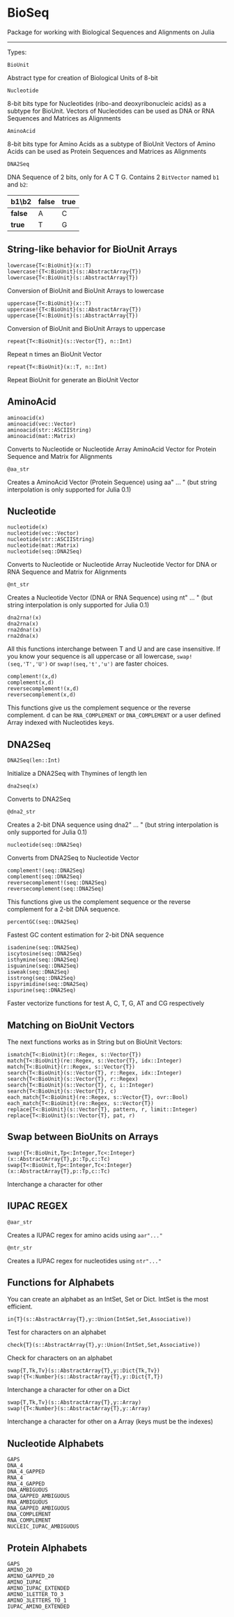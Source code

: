 BioSeq
=========

Package for working with Biological Sequences and Alignments on Julia

-----------------------------------------

Types:

	BioUnit

Abstract type for creation of Biological Units of 8-bit

	Nucleotide

8-bit bits type for Nucleotides (ribo-and deoxyribonucleic acids) as a subtype for BioUnit.
Vectors of Nucleotides can be used as DNA or RNA Sequences and Matrices as Alignments

	AminoAcid

8-bit bits type for Amino Acids as a subtype of BioUnit
Vectors of Amino Acids can be used as Protein Sequences and Matrices as Alignments

	DNA2Seq

DNA Sequence of 2 bits, only for A C T G.
Contains 2 `BitVector` named `b1` and `b2`:

b1\b2 | false | true 
--------|--------|-------
**false** |   A   |  C
**true**  |   T   |  G


String-like behavior for BioUnit Arrays
-----------------------------------------

	lowercase{T<:BioUnit}(x::T)
	lowercase!{T<:BioUnit}(s::AbstractArray{T})
	lowercase{T<:BioUnit}(s::AbstractArray{T})

Conversion of BioUnit and BioUnit Arrays to lowercase

	uppercase{T<:BioUnit}(x::T)
	uppercase!{T<:BioUnit}(s::AbstractArray{T})
	uppercase{T<:BioUnit}(s::AbstractArray{T})

Conversion of BioUnit and BioUnit Arrays to uppercase

	repeat{T<:BioUnit}(s::Vector{T}, n::Int)

Repeat n times an BioUnit Vector

	repeat{T<:BioUnit}(x::T, n::Int)

Repeat BioUnit for generate an BioUnit Vector

AminoAcid
----------

	aminoacid(x)
	aminoacid(vec::Vector)
	aminoacid(str::ASCIIString)
	aminoacid(mat::Matrix)

Converts to Nucleotide or Nucleotide Array
AminoAcid Vector for Protein Sequence and Matrix for Alignments

	@aa_str

Creates a AminoAcid Vector (Protein Sequence) using aa" ... " (but string interpolation is only supported for Julia 0.1)


Nucleotide
----------

	nucleotide(x)
	nucleotide(vec::Vector)
	nucleotide(str::ASCIIString)
	nucleotide(mat::Matrix)
	nucleotide(seq::DNA2Seq)

Converts to Nucleotide or Nucleotide Array
Nucleotide Vector for DNA or RNA Sequence and Matrix for Alignments

	@nt_str

Creates a Nucleotide Vector (DNA or RNA Sequence) using nt" ... " (but string interpolation is only supported for Julia 0.1)

	dna2rna!(x)
	dna2rna(x)
	rna2dna!(x)
	rna2dna(x)

All this functions interchange between T and U and are case insensitive. If you know your sequence is all uppercase or all lowercase, `swap!(seq,'T','U')` or `swap!(seq,'t','u')` are faster choices.

	complement!(x,d)
	complement(x,d)
	reversecomplement!(x,d)
	reversecomplement(x,d)

This functions give us the complement sequence or the reverse complement. d can be `RNA_COMPLEMENT` or `DNA_COMPLEMENT` or a user defined Array indexed with Nucleotides keys.

DNA2Seq
-------

	DNA2Seq(len::Int)

Initialize a DNA2Seq with Thymines of length len

	dna2seq(x)

Converts to DNA2Seq

	@dna2_str

Creates a 2-bit DNA sequence using dna2" ... " (but string interpolation is only supported for Julia 0.1)

	nucleotide(seq::DNA2Seq)

Converts from DNA2Seq to Nucleotide Vector

	complement!(seq::DNA2Seq)
	complement(seq::DNA2Seq)
	reversecomplement!(seq::DNA2Seq)
	reversecomplement(seq::DNA2Seq)

This functions give us the complement sequence or the reverse complement for a 2-bit DNA sequence.

	percentGC(seq::DNA2Seq)

Fastest GC content estimation for 2-bit DNA sequence

	isadenine(seq::DNA2Seq)
	iscytosine(seq::DNA2Seq)
	isthymine(seq::DNA2Seq)
	isguanine(seq::DNA2Seq)
	isweak(seq::DNA2Seq)
	isstrong(seq::DNA2Seq)
	ispyrimidine(seq::DNA2Seq)
	ispurine(seq::DNA2Seq)

Faster vectorize functions for test A, C, T, G, AT and CG respectively

Matching on BioUnit Vectors
----------------------------

The next functions works as in String but on BioUnit Vectors:

	ismatch{T<:BioUnit}(r::Regex, s::Vector{T})
	match{T<:BioUnit}(re::Regex, s::Vector{T}, idx::Integer)
	match{T<:BioUnit}(r::Regex, s::Vector{T})
	search{T<:BioUnit}(s::Vector{T}, r::Regex, idx::Integer)
	search{T<:BioUnit}(s::Vector{T}, r::Regex)
	search{T<:BioUnit}(s::Vector{T}, c, i::Integer)
	search{T<:BioUnit}(s::Vector{T}, c)
	each_match{T<:BioUnit}(re::Regex, s::Vector{T}, ovr::Bool)
	each_match{T<:BioUnit}(re::Regex, s::Vector{T})
	replace{T<:BioUnit}(s::Vector{T}, pattern, r, limit::Integer)
	replace{T<:BioUnit}(s::Vector{T}, pat, r)

Swap between BioUnits on Arrays
---------------------------------

	swap!{T<:BioUnit,Tp<:Integer,Tc<:Integer}(x::AbstractArray{T},p::Tp,c::Tc)
	swap{T<:BioUnit,Tp<:Integer,Tc<:Integer}(x::AbstractArray{T},p::Tp,c::Tc)

Interchange a character for other


IUPAC REGEX
-----------

	@aar_str

Creates a IUPAC regex for amino acids using `aar"..."`

	@ntr_str

Creates a IUPAC regex for nucleotides using `ntr"..."`

Functions for Alphabets
-----------------------

You can create an alphabet as an IntSet, Set or Dict.
IntSet is the most efficient.

	in{T}(s::AbstractArray{T},y::Union(IntSet,Set,Associative))

Test for characters on an alphabet

	check{T}(s::AbstractArray{T},y::Union(IntSet,Set,Associative))

Check for characters on an alphabet

	swap{T,Tk,Tv}(s::AbstractArray{T},y::Dict{Tk,Tv})
	swap!{T<:Number}(s::AbstractArray{T},y::Dict{T,T})

Interchange a character for other on a Dict

	swap{T,Tk,Tv}(s::AbstractArray{T},y::Array)
	swap!{T<:Number}(s::AbstractArray{T},y::Array)

Interchange a character for other on a Array (keys must be the indexes)


Nucleotide Alphabets
--------------------

	GAPS
	DNA_4
	DNA_4_GAPPED
	RNA_4
	RNA_4_GAPPED
	DNA_AMBIGUOUS
	DNA_GAPPED_AMBIGUOUS
	RNA_AMBIGUOUS
	RNA_GAPPED_AMBIGUOUS
	DNA_COMPLEMENT
	RNA_COMPLEMENT
	NUCLEIC_IUPAC_AMBIGUOUS
	
	
Protein Alphabets
-----------------

	GAPS
	AMINO_20
	AMINO_GAPPED_20
	AMINO_IUPAC
	AMINO_IUPAC_EXTENDED
	AMINO_1LETTER_TO_3
	AMINO_3LETTERS_TO_1
	IUPAC_AMINO_EXTENDED
